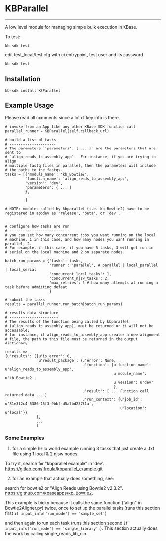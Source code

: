 # KBParallel
---
A low level module for managing simple bulk execution in KBase.


To test:
```
kb-sdk test 
```

edit test_local/test.cfg with ci entrypoint, test user and its password

```
kb-sdk test
```

## Installation

```
kb-sdk install KBParallel
```


## Example Usage
Please read all comments since a lot of key info is there.  

```
# invoke from an App like any other KBase SDK function call
parallel_runner = KBParallel(self.callback_url)

# build a list of tasks
# ---------------------
# The parameters `'parameters': { ... }` are the parameters that are sent to 
# `align_reads_to_assembly_app`.  For instance, if you are trying to align 
# multiple fastq files in parallel, then the parameters will include 
# the paths to the fastqs.
tasks = [{'module_name': 'kb_Bowtie2',
         'function_name': 'align_reads_to_assembly_app',
         'version': 'dev',
         'parameters': { ... }
         },
         ...
         ]

# NOTE: modules called by kbparallel (i.e. kb_Bowtie2) have to be registered in appdev as 'release', 'beta', or 'dev'.


# configure how tasks are run
# ---------------------------
# you can set how many concurrent jobs you want running on the local 
# machine, 1 in this case, and how many nodes you want running in parallel, 2.
# For example, in this case, if you have 5 tasks, 3 will get run in 
# serial on the local machine and 2 on separate nodes. 

batch_run_params = {'tasks': tasks,
                    'runner': 'parallel', # parallel | local_parallel | local_serial
                    'concurrent_local_tasks': 1,
                    'concurrent_njsw_tasks': 2,
                    'max_retries': 2 # how many attempts at running a task before admitting defeat
                    }

# submit the tasks
results = parallel_runner.run_batch(batch_run_params)
```


```
# results data structure
# ----------------------
# The results of the function being called by kbparallel 
# (align_reads_to_assembly_app), must be returned or it will not be accessable; 
# for instance, if align_reads_to_assembly_app creates a new alignment 
# file, the path to this file must be returned in the output dictionary. 

results =>
{u'results': [{u'is_error': 0,
               u'result_package': {u'error': None,
                                   u'function': {u'function_name': u'align_reads_to_assembly_app',
                                                 u'module_name': u'kb_Bowtie2',
                                                 u'version': u'dev'
                                                 },
                                   u'result': [ ... Function call returned data ... ]
                                   u'run_context': {u'job_id': u'81e3f2c4-5386-45f3-9bbf-d5a7bd23731a',
                                                    u'location': u'local'}}
              },
              ...
              ]

```

### Some Examples
1) for a simple hello world example running 3 tasks that just create a .txt file using 1 local & 2 njsw nodes:  

To try it, search for "kbparallel example" in 'dev'.  https://gitlab.com/jfroula/kbparallel_example.git

2) for an example that actually does something, see:  

search for bowtie2 or "Align Reads using Bowtie2 v2.3.2".  https://github.com/kbaseapps/kb_Bowtie2. 

This example is tricky because it calls the same function ("align" in Bowtie2Aligner.py) twice, once to set up the parallel tasks (runs this section first `if input_info['run_mode'] == 'sample_set'`)  

and then again to run each task (runs this section second `if input_info['run_mode'] == 'single_library':`).  This section actually does the work by calling single\_reads\_lib\_run.  
